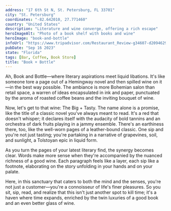 ```yaml
---
address: "17 6th St N, St. Petersburg, FL 33701"
city: "St. Petersburg"
coordinates: "-82.642010, 27.771460"
country: "United States"
description: "Literature and wine converge, offering a rich escape"
heroImageAlt: "Photo of a book shelf with books and wine"
heroImage: "book-and-bottle"
infoUrl: "https://www.tripadvisor.com/Restaurant_Review-g34607-d20946290-Reviews-Book_Bottle-St_Petersburg_Florida.html"
pubDate: "Sep 16 2023"
state: "Florida"
tags: [Bar, Coffee, Book Store]
title: "Book + Bottle"
---
```


Ah, Book and Bottle—where literary aspirations meet liquid libations. It's like someone tore a page out of a Hemingway novel and then spilled wine on it—in the best way possible. The ambiance is more Bohemian salon than retail space, a warren of ideas encapsulated in ink and paper, punctuated by the aroma of roasted coffee beans and the inviting bouquet of wine.

Now, let's get to that wine: The Big + Tasty. The name alone is a promise, like the title of a classic novel you've always meant to read. It's a red that doesn't whisper; it declares itself with the audacity of bold tannins and an orchestra of dark fruits playing in a jammy ensemble. There's an earthiness there, too, like the well-worn pages of a leather-bound classic. One sip and you're not just tasting; you're partaking in a narrative of grapevines, soil, and sunlight, a Tolstoyan epic in liquid form.

As you turn the pages of your latest literary find, the synergy becomes clear. Words make more sense when they're accompanied by the nuanced richness of a good wine. Each paragraph feels like a layer, each sip like a footnote, elaborating on the story unfolding in your hands and on your palate.

Here, in this sanctuary that caters to both the mind and the senses, you're not just a customer—you're a connoisseur of life's finer pleasures. So you sit, sip, read, and realize that this isn't just another spot to kill time; it's a haven where time expands, enriched by the twin luxuries of a good book and an even better glass of wine.
